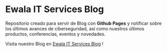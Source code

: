 # Ewala IT Services Blog

Repositorio creado para servir de Blog con **Github Pages** y notificar sobre los últimos avances de ciberseguridad, así como nuestros últimos productos, conferencias, eventos y novedades.

Visita nuestro Blog en [Ewala IT Services Blog](https://blogewala.es) !

